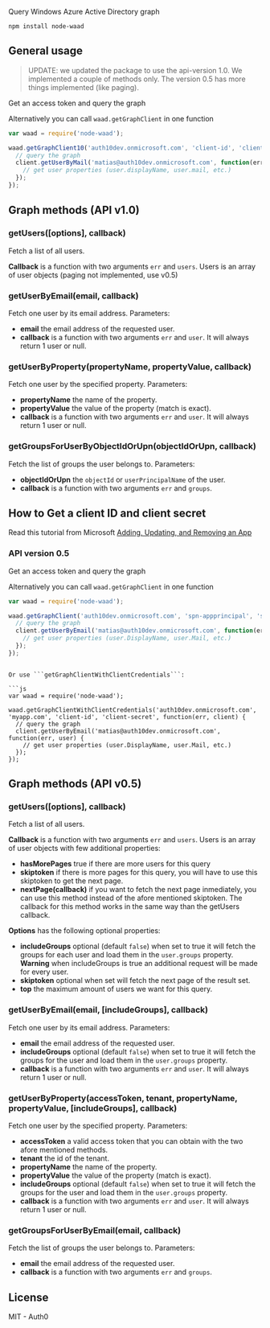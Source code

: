 Query Windows Azure Active Directory graph

```
npm install node-waad
```

## General usage

> UPDATE: we updated the package to use the api-version 1.0. We implemented a couple of methods only. The version 0.5 has more things implemented (like paging).


Get an access token and query the graph

Alternatively you can call ```waad.getGraphClient``` in one function

~~~javascript
var waad = require('node-waad');

waad.getGraphClient10('auth10dev.onmicrosoft.com', 'client-id', 'client-secret', function(err, client) {
  // query the graph
  client.getUserByMail('matias@auth10dev.onmicrosoft.com', function(err, user) {
    // get user properties (user.displayName, user.mail, etc.)
  });
});
~~~

## Graph methods (API v1.0)

### getUsers([options], callback)

Fetch a list of all users. 

**Callback** is a function with two arguments ```err``` and ```users```. Users is an array of user objects (paging not implemented, use v0.5)

### getUserByEmail(email, callback)

Fetch one user by its email address. Parameters:

-   **email** the email address of the requested user. 
-   **callback** is a function with two arguments ```err``` and ```user```. It will always return 1 user or null.

### getUserByProperty(propertyName, propertyValue, callback)

Fetch one user by the specified property. Parameters:

-   **propertyName** the name of the property. 
-   **propertyValue** the value of the property (match is exact). 
-   **callback** is a function with two arguments ```err``` and ```user```. It will always return 1 user or null.

### getGroupsForUserByObjectIdOrUpn(objectIdOrUpn, callback)

Fetch the list of groups the user belongs to. Parameters:

-   **objectIdOrUpn** the `objectId` or `userPrincipalName` of the user. 
-   **callback** is a function with two arguments ```err``` and ```groups```.


## How to Get a client ID and client secret

Read this tutorial from Microsoft 
[Adding, Updating, and Removing an App](http://msdn.microsoft.com/en-us/library/windowsazure/dn132599.aspx)

### API version 0.5

Get an access token and query the graph

Alternatively you can call ```waad.getGraphClient``` in one function

~~~javascript
var waad = require('node-waad');

waad.getGraphClient('auth10dev.onmicrosoft.com', 'spn-appprincipal', 'symmetric-key-base64', function(err, client) {
  // query the graph
  client.getUserByEmail('matias@auth10dev.onmicrosoft.com', function(err, user) {
    // get user properties (user.DisplayName, user.Mail, etc.)
  });
});
~~~

```

Or use ```getGraphClientWithClientCredentials```:

```js
var waad = require('node-waad');

waad.getGraphClientWithClientCredentials('auth10dev.onmicrosoft.com', 'myapp.com', 'client-id', 'client-secret', function(err, client) {
  // query the graph
  client.getUserByEmail('matias@auth10dev.onmicrosoft.com', function(err, user) {
    // get user properties (user.DisplayName, user.Mail, etc.)
  });
});
```

## Graph methods (API v0.5)

### getUsers([options], callback)

Fetch a list of all users. 

**Callback** is a function with two arguments ```err``` and ```users```. Users is an array of user objects with few additional properties:

-   **hasMorePages** true if there are more users for this query
-   **skiptoken** if there is more pages for this query, you will have to use this skiptoken to get the next page.
-   **nextPage(callback)** if you want to fetch the next page inmediately, you can use this method instead of the afore mentioned skiptoken. The callback for this method works in the same way than the getUsers callback.

**Options** has the following optional properties:

-   **includeGroups** optional (default ```false```) when set to true it will fetch the groups for each user and load them in the ```user.groups``` property. **Warning** when includeGroups is true an additional request will be made for every user.
-   **skiptoken** optional when set will fetch the next page of the result set.
-   **top** the maximum amount of users we want for this query.

### getUserByEmail(email, [includeGroups], callback)

Fetch one user by its email address. Parameters:

-   **email** the email address of the requested user. 
-   **includeGroups** optional (default ```false```) when set to true it will fetch the groups for the user and load them in the ```user.groups``` property.
-   **callback** is a function with two arguments ```err``` and ```user```. It will always return 1 user or null.

### getUserByProperty(accessToken, tenant, propertyName, propertyValue, [includeGroups], callback)

Fetch one user by the specified property. Parameters:

-   **accessToken** a valid access token that you can obtain with the two afore mentioned methods.
-   **tenant** the id of the tenant.
-   **propertyName** the name of the property. 
-   **propertyValue** the value of the property (match is exact). 
-   **includeGroups** optional (default ```false```) when set to true it will fetch the groups for the user and load them in the ```user.groups``` property.
-   **callback** is a function with two arguments ```err``` and ```user```. It will always return 1 user or null.

### getGroupsForUserByEmail(email, callback)

Fetch the list of groups the user belongs to. Parameters:

-   **email** the email address of the requested user. 
-   **callback** is a function with two arguments ```err``` and ```groups```.

## License

MIT - Auth0
